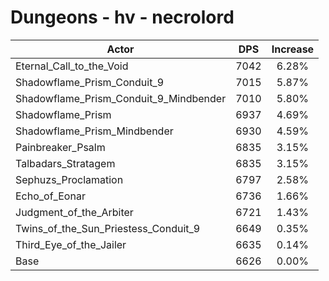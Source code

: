 # Dungeons - hv - necrolord
| Actor | DPS | Increase |
|---|:---:|:---:|
|Eternal_Call_to_the_Void|7042|6.28%|
|Shadowflame_Prism_Conduit_9|7015|5.87%|
|Shadowflame_Prism_Conduit_9_Mindbender|7010|5.80%|
|Shadowflame_Prism|6937|4.69%|
|Shadowflame_Prism_Mindbender|6930|4.59%|
|Painbreaker_Psalm|6835|3.15%|
|Talbadars_Stratagem|6835|3.15%|
|Sephuzs_Proclamation|6797|2.58%|
|Echo_of_Eonar|6736|1.66%|
|Judgment_of_the_Arbiter|6721|1.43%|
|Twins_of_the_Sun_Priestess_Conduit_9|6649|0.35%|
|Third_Eye_of_the_Jailer|6635|0.14%|
|Base|6626|0.00%|
